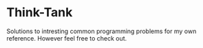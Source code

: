# Think-Tank
Solutions to intresting common programming problems for my own reference. However feel free to check out.
